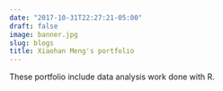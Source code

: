 ```yaml
---
date: "2017-10-31T22:27:21-05:00"
draft: false
image: banner.jpg
slug: blogs
title: Xiaohan Meng's portfolio
---
```


These portfolio include data analysis work done with R. 